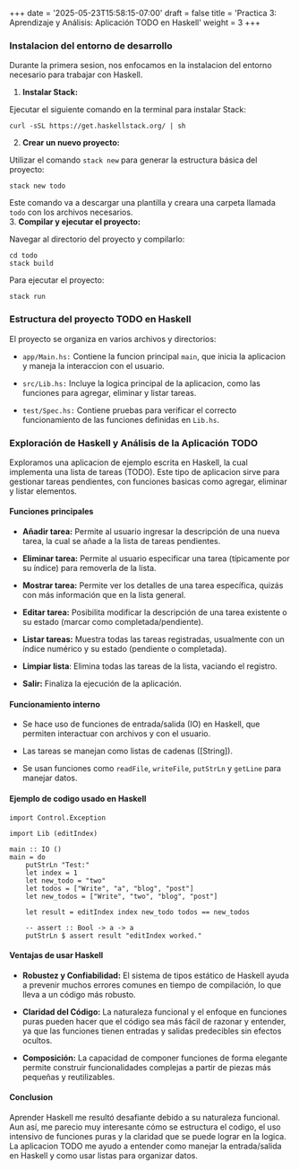 +++
date = '2025-05-23T15:58:15-07:00'
draft = false
title = 'Practica 3: Aprendizaje y Análisis: Aplicación TODO en Haskell'
weight = 3
+++



### Instalacion del entorno de desarrollo

Durante la primera sesion, nos enfocamos en la instalacion del entorno necesario para trabajar con Haskell.

1. **Instalar Stack:**

Ejecutar el siguiente comando en la terminal para instalar Stack:  

    curl -sSL https://get.haskellstack.org/ | sh

2. **Crear un nuevo proyecto:**

Utilizar el comando `stack new` para generar la estructura básica del proyecto:

    stack new todo

Este comando va a descargar una plantilla y creara una carpeta llamada `todo` con los archivos necesarios.  
   3. **Compilar y ejecutar el proyecto:**

Navegar al directorio del proyecto y compilarlo:

    cd todo
    stack build

Para ejecutar el proyecto:

    stack run

### Estructura del proyecto TODO en Haskell

El proyecto se organiza en varios archivos y directorios:

* `app/Main.hs:` Contiene la funcion principal `main`, que inicia la aplicacion y maneja la interaccion con el usuario.

* `src/Lib.hs:` Incluye la logica principal de la aplicacion, como las funciones para agregar, eliminar y listar tareas.

* `test/Spec.hs:` Contiene pruebas para verificar el correcto funcionamiento de las funciones definidas en `Lib.hs`.

### Exploración de Haskell y Análisis de la Aplicación **TODO**

Exploramos una aplicacion de ejemplo escrita en Haskell, la cual implementa una lista de tareas (TODO). Este tipo de aplicacion sirve para gestionar tareas pendientes, con funciones basicas como agregar, eliminar y listar elementos.

#### **Funciones principales**  

* **Añadir tarea:** Permite al usuario ingresar la descripción de una nueva tarea, la cual se añade a la lista de tareas pendientes.

* **Eliminar tarea:** Permite al usuario especificar una tarea (típicamente por su índice) para removerla de la lista.

* **Mostrar tarea:** Permite ver los detalles de una tarea específica, quizás con más información que en la lista general.

* **Editar tarea:** Posibilita modificar la descripción de una tarea existente o su estado (marcar como completada/pendiente).

* **Listar tareas:** Muestra todas las tareas registradas, usualmente con un índice numérico y su estado (pendiente o completada).

* **Limpiar lista**: Elimina todas las tareas de la lista, vaciando el registro.

* **Salir:** Finaliza la ejecución de la aplicación.

#### **Funcionamiento interno**  

* Se hace uso de funciones de entrada/salida (IO) en Haskell, que permiten interactuar con archivos y con el usuario.

* Las tareas se manejan como listas de cadenas ([String]).

* Se usan funciones como `readFile`, `writeFile`, `putStrLn` y `getLine` para manejar datos.

#### **Ejemplo de codigo usado en Haskell**

    import Control.Exception 

    import Lib (editIndex)

    main :: IO ()
    main = do
        putStrLn "Test:"
        let index = 1
        let new_todo = "two"
        let todos = ["Write", "a", "blog", "post"]
        let new_todos = ["Write", "two", "blog", "post"]

        let result = editIndex index new_todo todos == new_todos
        
        -- assert :: Bool -> a -> a
        putStrLn $ assert result "editIndex worked." 

#### **Ventajas de usar Haskell**

* **Robustez y Confiabilidad:** El sistema de tipos estático de Haskell ayuda a prevenir muchos errores comunes en tiempo de compilación, lo que lleva a un código más robusto.

* **Claridad del Código:** La naturaleza funcional y el enfoque en funciones puras pueden hacer que el código sea más fácil de razonar y entender, ya que las funciones tienen entradas y salidas predecibles sin efectos ocultos.

* **Composición:** La capacidad de componer funciones de forma elegante permite construir funcionalidades complejas a partir de piezas más pequeñas y reutilizables.

#### **Conclusion**

Aprender Haskell me resultó desafiante debido a su naturaleza funcional. Aun así, me parecio muy interesante cómo se estructura el codigo, el uso intensivo de funciones puras y la claridad que se puede lograr en la logica.  
La aplicacion TODO me ayudo a entender como manejar la entrada/salida en Haskell y como usar listas para organizar datos.
